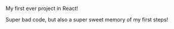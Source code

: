 My first ever project in React!



Super bad code, but also a super sweet memory of my first steps!

